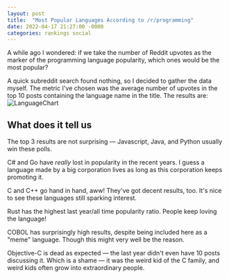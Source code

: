 ```yaml
---
layout: post
title:  "Most Popular Languages According to /r/programming"
date: 2022-04-17 21:27:00 -0000
categories: rankings social
---
```


A while ago I wondered: if we take the number of Reddit upvotes as the marker of the programming language popularity, which ones would be the most popular?

A quick subreddit search found nothing, so I decided to gather the data myself. The metric I've chosen was the average number of upvotes in the top 10 posts containing the language name in the title. The results are:
![LanguageChart](https://user-images.githubusercontent.com/8112274/163727978-3d3cced5-3179-4859-a0fd-214e47aea21d.png)

## What does it tell us
The top 3 results are not surprising — Javascript, Java, and Python usually win these polls.  

C# and Go have _really_ lost in popularity in the recent years. I guess a language made by a big corporation lives as long as this corporation keeps promoting it.  

C and C++ go hand in hand, aww! They've got decent results, too. It's nice to see these languages still sparking interest.  

Rust has the highest last year/all time popularity ratio. People keep loving the language!  

COBOL has surprisingly high results, despite being included here as a "meme" language. Though this might very well be the reason.  

Objective-C is dead as expected — the last year didn't even have 10 posts discussing it. Which is a shame — it was the weird kid of the C family, and weird kids often grow into extraordinary people.
